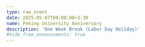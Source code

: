 ```yaml
---
type: raw_event
date: 2025-05-07T08:00:00+3:30
name: Peking University Anniversary
description: 'One Week Break (Labor Day Holiday)'
#hide_from_announcments: true
---
```

